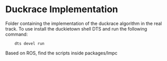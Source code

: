 # Duckrace Implementation

Folder containing the implementation of the duckrace algorithm in the real track.
To use install the duckietown shell DTS and run the following command:
```dts devel build -f
    dts devel run
```
Based on ROS, find the scripts inside packages/lmpc